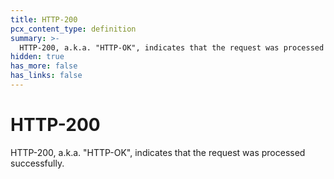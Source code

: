 ```yaml
---
title: HTTP-200
pcx_content_type: definition
summary: >-
  HTTP-200, a.k.a. "HTTP-OK", indicates that the request was processed successfully.
hidden: true
has_more: false
has_links: false
---
```


# HTTP-200

HTTP-200, a.k.a. "HTTP-OK", indicates that the request was processed successfully.
